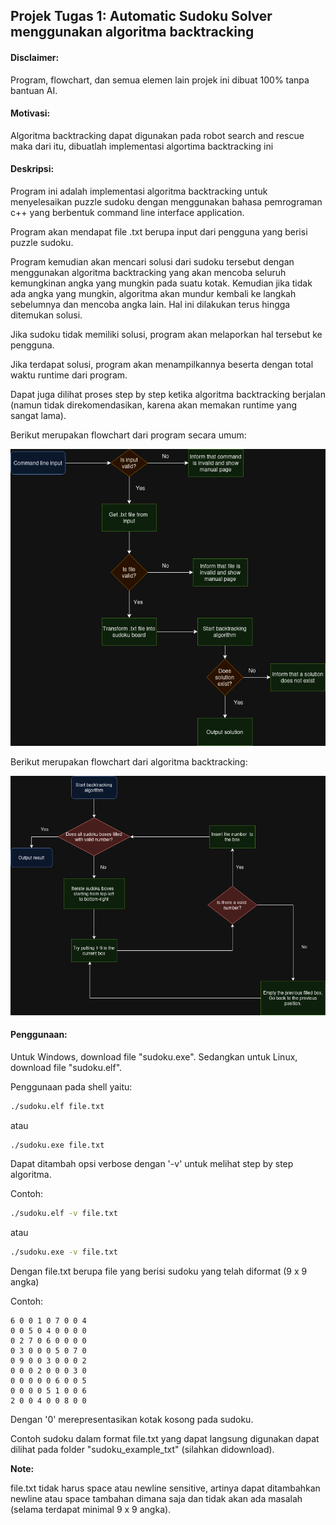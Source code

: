 ## Projek Tugas 1: Automatic Sudoku Solver menggunakan algoritma backtracking

#### Disclaimer: 

Program, flowchart, dan semua elemen lain projek ini dibuat 100% tanpa bantuan AI.


#### Motivasi:
Algoritma backtracking dapat digunakan pada robot search and rescue maka dari itu, dibuatlah implementasi algortima backtracking ini

#### Deskripsi:
Program ini adalah implementasi algoritma backtracking untuk menyelesaikan puzzle sudoku dengan menggunakan bahasa pemrograman c++ yang berbentuk command line interface application.


Program akan mendapat file .txt berupa input dari pengguna yang berisi puzzle sudoku.


Program kemudian akan mencari solusi dari sudoku tersebut dengan menggunakan algoritma backtracking yang akan mencoba seluruh kemungkinan angka yang mungkin pada suatu kotak. Kemudian jika tidak ada angka yang mungkin, algoritma akan mundur kembali ke langkah sebelumnya dan mencoba angka lain. Hal ini dilakukan terus hingga ditemukan solusi.


Jika sudoku tidak memiliki solusi, program akan melaporkan hal tersebut ke pengguna.


Jika terdapat solusi, program akan menampilkannya beserta dengan total waktu runtime dari program.


Dapat juga dilihat proses step by step ketika algoritma backtracking berjalan (namun tidak direkomendasikan, karena akan memakan runtime yang sangat lama).



Berikut merupakan flowchart dari program secara umum:

![Flowchart program](https://github.com/FieryBanana101/Tugas-URO/blob/main/Tugas_1/Images/Program_flowchart.png)



Berikut merupakan flowchart dari algoritma backtracking:

![Backtracking flowchart](https://github.com/FieryBanana101/Tugas-URO/blob/main/Tugas_1/Images/Backtracking_flowchart.png)

#### Penggunaan:

Untuk Windows, download file "sudoku.exe". Sedangkan untuk Linux, download file "sudoku.elf".

Penggunaan pada shell yaitu:

```sh
./sudoku.elf file.txt
```

atau

```sh
./sudoku.exe file.txt
```

Dapat ditambah opsi verbose dengan '-v' untuk melihat step by step algoritma. 

Contoh:  

```sh
./sudoku.elf -v file.txt
```

atau

```sh
./sudoku.exe -v file.txt
```

Dengan file.txt berupa file yang berisi sudoku yang telah diformat (9 x 9 angka)

Contoh:  
```console
6 0 0 1 0 7 0 0 4  
0 0 5 0 4 0 0 0 0  
0 2 7 0 6 0 0 0 0  
0 3 0 0 0 5 0 7 0  
0 9 0 0 3 0 0 0 2  
0 0 0 2 0 0 0 3 0  
0 0 0 0 0 6 0 0 5  
0 0 0 0 5 1 0 0 6  
2 0 0 4 0 0 8 0 0  
```

Dengan '0' merepresentasikan kotak kosong pada sudoku. 

Contoh sudoku dalam format file.txt yang dapat langsung digunakan dapat dilihat pada folder "sudoku_example_txt" (silahkan didownload).


**Note:** 

file.txt tidak harus space atau newline sensitive, artinya dapat ditambahkan newline atau space tambahan dimana saja dan tidak akan ada masalah (selama terdapat minimal 9 x 9 angka).
